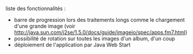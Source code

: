 liste des fonctionnalités :
  * barre de progression lors des traitements longs comme le chargement d'une grande image (voir http://java.sun.com/j2se/1.5.0/docs/guide/imageio/spec/apps.fm7.html)
  * possibilité de rotation sur toutes les images d'un album, d'un coup
  * déploiement de l'application par Java Web Start
